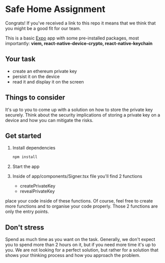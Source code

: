 # Safe Home Assignment

Congrats! If you've received a link to this repo it means that we think that you might be a good fit for our team.

This is a basic [Expo](https://expo.dev) app with some pre-installed packages, most importantly: **viem, react-native-device-crypto,
react-native-keychain**

## Your task

- create an ethereum private key
- persist it on the device
- read it and display it on the screen

## Things to consider

It's up to you to come up with a solution on how to store the private key securely. Think about the security implications
of storing a private key on a device and how you can mitigate the risks.

## Get started

1. Install dependencies

   ```bash
   npm install
   ```

2. Start the app

3. Inside of app/components/Signer.tsx file you'll find 2 functions
    - createPrivateKey
    - revealPrivateKey

place your code inside of these functions. Of course, feel free to create more functions and to organise your code
properly.
Those 2 functions are only the entry points.

## Don't stress

Spend as much time as you want on the task. Generally, we don't expect you to spend more than 2 hours on it, but if you
need more time it's up to you. We are not looking for a perfect solution, but rather for a solution that shows your
thinking process and how you approach the problem.
